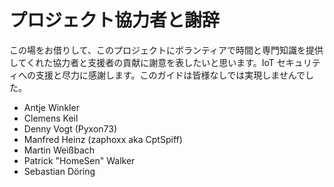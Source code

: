 # プロジェクト協力者と謝辞

この場をお借りして、このプロジェクトにボランティアで時間と専門知識を提供してくれた協力者と支援者の貢献に謝意を表したいと思います。IoT セキュリティへの支援と尽力に感謝します。このガイドは皆様なしでは実現しませんでした。

* Antje Winkler
* Clemens Keil
* Denny Vogt (Pyxon73)
* Manfred Heinz (zaphoxx aka CptSpiff)
* Martin Weißbach
* Patrick "HomeSen" Walker
* Sebastian Döring
